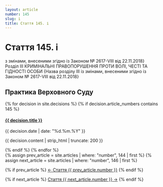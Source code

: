 ```yaml
---
layout: article
number: 145
slug: i
title: Стаття 145. і
---
```


# Стаття 145. і

з змінами, внесеними згідно із Законом № 2617-VIII від 22.11.2018} Розділ III КРИМІНАЛЬНІ ПРАВОПОРУШЕННЯ ПРОТИ ВОЛІ, ЧЕСТІ ТА ГІДНОСТІ ОСОБИ {Назва розділу III із змінами, внесеними згідно із Законом № 2617-VIII від 22.11.2018}

## Практика Верховного Суду

<div class="decisions-container">
{% for decision in site.decisions %}
  {% if decision.article_numbers contains 145 %}
    <div class="decision-item">
      <h4><a href="{{ decision.url }}">{{ decision.title }}</a></h4>
      <p class="decision-date">{{ decision.date | date: "%d.%m.%Y" }}</p>
      <p class="decision-excerpt">{{ decision.content | strip_html | truncate: 200 }}</p>
    </div>
  {% endif %}
{% endfor %}
</div>

<div class="article-navigation">
  {% assign prev_article = site.articles | where: "number", 144 | first %}
  {% assign next_article = site.articles | where: "number", 146 | first %}
  
  {% if prev_article %}
    <a href="{{ prev_article.url }}" class="prev-article">← Стаття {{ prev_article.number }}</a>
  {% endif %}
  
  {% if next_article %}
    <a href="{{ next_article.url }}" class="next-article">Стаття {{ next_article.number }} →</a>
  {% endif %}
</div>
